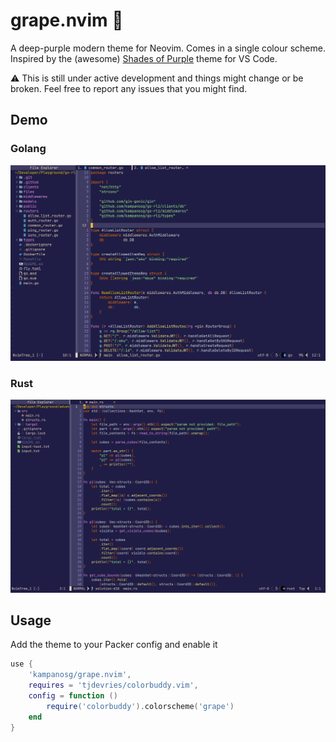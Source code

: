 # grape.nvim 🍇

A deep-purple modern theme for Neovim. Comes in a single colour scheme. Inspired by the (awesome) [Shades of Purple](https://github.com/ahmadawais/shades-of-purple-vscode) theme for VS Code.

:warning: This is still under active development and things might change or be broken. Feel free to report any issues that you might find.

## Demo
### Golang
![](./screenshots/go.png)

### Rust
![](./screenshots/rust.png)

## Usage

Add the theme to your Packer config and enable it
```lua
use {
    'kampanosg/grape.nvim',
    requires = 'tjdevries/colorbuddy.vim',
    config = function ()
        require('colorbuddy').colorscheme('grape')
    end
}
```
